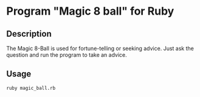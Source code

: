 #  Program "Magic 8 ball" for Ruby

## Description
The Magic 8-Ball is used for fortune-telling or seeking advice.
Just ask the question and run the program to take an advice.

## Usage
```
ruby magic_ball.rb
```
